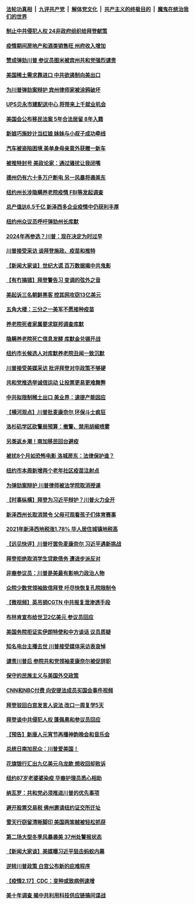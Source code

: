 ####  [法轮功真相](../../../../basic/blob/master/README.md?t=02190601) &nbsp;|&nbsp; [九评共产党](../../../../9ping.md/blob/master/README.md?t=02190601) &nbsp;|&nbsp; [解体党文化](../../../../jtdwh.md/blob/master/README.md?t=02190601)  &nbsp;|&nbsp; [共产主义的终极目的](../../../../gczydzjmd.md/blob/master/README.md?t=02190601) &nbsp;|&nbsp; [魔鬼在统治我们的世界](../../../../mgztzwmdsj.md/blob/master/README.md?t=02190601) 

#### [制止中共侵犯人权 24非政府组织给拜登献策](../pages/nsc412/n12760675.md?t=02190601) 

#### [疫情期间房地产和酒类销售旺 州府收入增加](../pages/nsc412/n12760759.md?t=02190601) 

#### [赞成弹劾川普 参议员图米被宾州共和党强烈谴责](../pages/nsc412/n12760762.md?t=02190601) 

#### [美国稀土需求靠进口 中共欲遏制向美出口](../pages/nsc412/n12760629.md?t=02190601) 

#### [为川普弹劾案辩护 宾州律师家被涂鸦破坏](../pages/nsc412/n12760775.md?t=02190601) 

#### [UPS贝永市建配送中心 将带来上千就业机会](../pages/nsc412/n12760510.md?t=02190601) 

#### [美国会公布移民法案 5年合法居留 8年入籍](../pages/nsc412/n12760506.md?t=02190601) 

#### [新娘巧施妙计当红娘 妹妹与小叔子成功牵线](../pages/nsc412/n12760061.md?t=02190601) 

#### [汽车被盗陷困境 美单身母亲意外获赠一新车](../pages/nsc412/n12759580.md?t=02190601) 

#### [被推特封号 美政论家：通过骚扰让我闭嘴](../pages/nsc412/n12760538.md?t=02190601) 

#### [德州仍有六十多万户断电 另一风暴将袭美东](../pages/nsc412/n12760377.md?t=02190601) 

#### [纽约州长涉隐瞒养老院疫情 FBI等发起调查](../pages/nsc412/n12760295.md?t=02190601) 

#### [总产值达6.5千亿 新泽西多企业疫情中仍获利丰厚](../pages/nsc412/n12760427.md?t=02190601) 

#### [纽约州众议员呼吁弹劾州长库默](../pages/nsc412/n12759247.md?t=02190601) 

#### [2024年再参选？川普：现在决定为时过早](../pages/nsc412/n12760382.md?t=02190601) 

#### [川普接受采访 谈拜登施政、疫苗和推特](../pages/nsc412/n12760324.md?t=02190601) 

#### [【新闻大家谈】世纪大谎 百万数据揭中共鬼影](../pages/nsc412/n12760317.md?t=02190601) 

#### [【有冇搞错】拜登警告习 变调的弦外之音](../pages/nsc412/n12758743.md?t=02190601) 

#### [美起诉三名朝鲜黑客 控其网攻窃13亿美元](../pages/nsc412/n12759720.md?t=02190601) 

#### [五角大楼：三分之一美军不愿接种疫苗](../pages/nsc412/n12759389.md?t=02190601) 

#### [养老院死者家属要求联邦调查库默](../pages/nsc412/n12759230.md?t=02190601) 

#### [隐瞒养老院死亡信息发酵 库默金兑锡开战](../pages/nsc412/n12759255.md?t=02190601) 

#### [纽约市长候选人对库默养老院丑闻一致沉默](../pages/nsc412/n12759250.md?t=02190601) 

#### [川普接受美媒采访 批评拜登对华政策不够硬](../pages/nsc412/n12758500.md?t=02190601) 

#### [共和党推选举诚信运动 让投票更易更难舞弊](../pages/nsc412/n12758958.md?t=02190601) 

#### [中共拟限制稀土出口 美业界：速提产能因应](../pages/nsc412/n12759046.md?t=02190601) 

#### [【横河观点】川普批麦康奈尔 环保斗士疯狂](../pages/nsc412/n12758773.md?t=02190601) 

#### [洛杉矶学区砍警局预算：撤警、禁用胡椒喷雾](../pages/nsc412/n12759089.md?t=02190601) 

#### [另类返乡潮！南加移民回台避疫](../pages/nsc412/n12759041.md?t=02190601) 

#### [被扰8个月如恐怖电影 洛城房东：法律保护谁？](../pages/nsc412/n12758753.md?t=02190601) 

#### [纽约市本周新增两个老年社区疫苗注射点](../pages/nsc412/n12758449.md?t=02190601) 

#### [为弹劾案辩护 川普律师被法学院取消授课](../pages/nsc412/n12758687.md?t=02190601) 

#### [【时事纵横】拜登为习近平辩护？川普火力全开](../pages/nsc412/n12758278.md?t=02190601) 

#### [新泽西州长取消禁令 父母可观看孩子们体育赛事](../pages/nsc412/n12758731.md?t=02190601) 

#### [2021年新泽西地税涨1.78% 华人居住城镇地税高](../pages/nsc412/n12758700.md?t=02190601) 

#### [【远见快评】川普吁罢免麦康奈尔 习近平遇新挑战](../pages/nsc412/n12758625.md?t=02190601) 

#### [拜登拒绝取消学生贷款债务 遭进步派反对](../pages/nsc412/n12758646.md?t=02190601) 

#### [非裔参议员：川普是美最有影响力政治人物](../pages/nsc412/n12758567.md?t=02190601) 

#### [众院少数党领袖致信拜登 吁尽快恢复孔院限制令](../pages/nsc412/n12758427.md?t=02190601) 

#### [【微视频】英吊销CGTN 中共报复泄渗透手段](../pages/nsc412/n12757999.md?t=02190601) 

#### [布林肯宣布给世卫2亿美元 参议员回应](../pages/nsc412/n12758412.md?t=02190601) 

#### [美国务院拒证实伊朗特使和中方谈话 议员质疑](../pages/nsc412/n12758463.md?t=02190601) 

#### [知名电台主播去世 川普接受媒体采访表哀悼](../pages/nsc412/n12758415.md?t=02190601) 

#### [谴责川普后 参院共和党领袖麦康奈尔被促辞职](../pages/nsc412/n12758351.md?t=02190601) 

#### [保守的民族主义与美国外交政策](../pages/nsc412/n12757926.md?t=02190601) 

#### [CNN和NBC付费 向安提法成员买国会事件视频](../pages/nsc412/n12758230.md?t=02190601) 

#### [拜登驳回白宫发言人说法 改口一周复学5天](../pages/nsc412/n12758169.md?t=02190601) 

#### [拜登谈中共侵犯人权 蓬佩奥和参议员回应](../pages/nsc412/n12758188.md?t=02190601) 

#### [【预告】新唐人元宵节再播神韵晚会和音乐会](../pages/nsc412/n12758051.md?t=02190601) 

#### [总统日南加民众：川普爱美国！](../pages/nsc412/n12758263.md?t=02190601) 

#### [花旗银行汇出九亿美元乌龙款 想收回却败诉](../pages/nsc412/n12757094.md?t=02190601) 

#### [纽约87岁老婆婆染疫 华裔护理员悉心相助](../pages/nsc412/n12757118.md?t=02190601) 

#### [纳瓦罗：共和党必须推进川普的优先事项](../pages/nsc412/n12758043.md?t=02190601) 

#### [避开股票交易税 佛州邀请纽约证交所迁址](../pages/nsc412/n12758007.md?t=02190601) 

#### [雪天行窃留清晰脚印 美国两笨贼被轻松抓获](../pages/nsc412/n12757446.md?t=02190601) 

#### [第二场大型冬季风暴袭美 37州处警报状态](../pages/nsc412/n12757996.md?t=02190601) 

#### [【新闻大家谈】美媒曝习近平狙击蚂蚁内幕](../pages/nsc412/n12758002.md?t=02190601) 

#### [逆转川普政策 白宫公布新的庇难程序](../pages/nsc412/n12757975.md?t=02190601) 

#### [【疫情2.17】CDC：变种或致病例速增](../pages/nsc412/n12757501.md?t=02190601) 

#### [美十年调查 揭中共利用科技供应链搞间谍战](../pages/nsc412/n12752761.md?t=02190601) 

